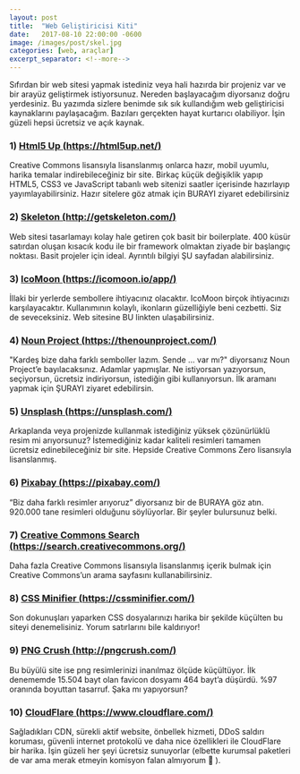 ```yaml
---
layout: post
title:  "Web Geliştiricisi Kiti"
date:   2017-08-10 22:00:00 -0600
image: /images/post/skel.jpg
categories: [web, araçlar]
excerpt_separator: <!--more-->
---
```


Sıfırdan bir web sitesi yapmak istediniz veya hali hazırda bir projeniz var ve bir arayüz geliştirmek istiyorsunuz. Nereden başlayacağım diyorsanız doğru yerdesiniz. Bu yazımda sizlere benimde sık sık kullandığım web geliştiricisi<!--more--> kaynaklarını paylaşacağım. Bazıları gerçekten hayat kurtarıcı olabiliyor. İşin güzeli hepsi ücretsiz ve açık kaynak.

### 1) [Html5 Up (https://html5up.net/)](https://html5up.net/)
Creative Commons lisansıyla lisanslanmış onlarca hazır, mobil uyumlu, harika temalar indirebileceğiniz bir site. Birkaç küçük değişiklik yapıp HTML5, CSS3 ve JavaScript tabanlı web sitenizi saatler içerisinde hazırlayıp yayımlayabilirsiniz. Hazır sitelere göz atmak için BURAYI ziyaret edebilirsiniz

### 2) [Skeleton (http://getskeleton.com/)](http://getskeleton.com/)
Web sitesi tasarlamayı kolay hale getiren çok basit bir boilerplate. 400 küsür satırdan oluşan kısacık kodu ile bir framework olmaktan ziyade bir başlangıç noktası. Basit projeler için ideal. Ayrıntılı bilgiyi ŞU sayfadan alabilirsiniz.

### 3) [IcoMoon (https://icomoon.io/app/)](https://icomoon.io/app/)
İllaki bir yerlerde sembollere ihtiyacınız olacaktır. IcoMoon birçok ihtiyacınızı karşılayacaktır. Kullanımının kolaylı, ikonların güzelliğiyle beni cezbetti. Siz de seveceksiniz. Web sitesine BU linkten ulaşabilirsiniz.

### 4) [Noun Project (https://thenounproject.com/)](https://thenounproject.com/)
"Kardeş bize daha farklı semboller lazım. Sende … var mı?" diyorsanız Noun Project’e bayılacaksınız. Adamlar yapmışlar. Ne istiyorsan yazıyorsun, seçiyorsun, ücretsiz indiriyorsun, istediğin gibi kullanıyorsun. İlk aramanı yapmak için ŞURAYI ziyaret edebilirsin.

### 5) [Unsplash (https://unsplash.com/)](https://unsplash.com/)
Arkaplanda veya projenizde kullanmak istediğiniz yüksek çözünürlüklü resim mi arıyorsunuz? İstemediğiniz kadar kaliteli resimleri tamamen ücretsiz edinebileceğiniz bir site. Hepside Creative Commons Zero lisansıyla lisanslanmış.

### 6) [Pixabay (https://pixabay.com/)](https://pixabay.com/)
“Biz daha farklı resimler arıyoruz” diyorsanız bir de BURAYA göz atın. 920.000 tane resimleri olduğunu söylüyorlar. Bir şeyler bulursunuz belki.

### 7) [Creative Commons Search (https://search.creativecommons.org/)](https://search.creativecommons.org/)
Daha fazla Creative Commons lisansıyla lisanslanmış içerik bulmak için Creative Commons’un arama sayfasını kullanabilirsiniz.

### 8) [CSS Minifier (https://cssminifier.com/)](https://cssminifier.com/)
Son dokunuşları yaparken CSS dosyalarınızı harika bir şekilde küçülten bu siteyi denemelisiniz. Yorum satırlarını bile kaldırıyor!

### 9) [PNG Crush (http://pngcrush.com/)](http://pngcrush.com/)
Bu büyülü site ise png resimlerinizi inanılmaz ölçüde küçültüyor. İlk denememde 15.504 bayt olan favicon dosyamı 464 bayt’a düşürdü. %97 oranında boyuttan tasarruf. Şaka mı yapıyorsun?

### 10) [CloudFlare (https://www.cloudflare.com/)](https://www.cloudflare.com/)
Sağladıkları CDN, sürekli aktif website, önbellek hizmeti, DDoS saldırı koruması, güvenli internet protokolü ve daha nice özellikleri ile CloudFlare bir harika. İşin güzeli her şeyi ücretsiz sunuyorlar (elbette kurumsal paketleri de var ama merak etmeyin komisyon falan almıyorum 🙂 ). 
